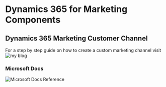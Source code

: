 # Dynamics 365 for Marketing Components

## Dynamics 365 Marketing Customer Channel

For a step by step guide on how to create a custom marketing channel visit ![my blog](https://www.cupofdev.com/build-a-custom-channel-for-dynamics-365-for-marketing/ "Build a custom channel for Dynamics 365 for marketing")

### Microsoft Docs
![Microsoft Docs Reference](https://docs.microsoft.com/en-us/dynamics365/marketing/developer/create-custom-channel "Microsoft Docs Reference")
